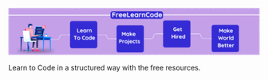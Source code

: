 ![FreeLearnCode](./Assets/FreeLearnCode.png)

Learn to Code in a structured way with the free resources.
